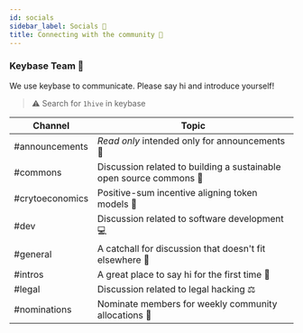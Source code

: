 ```yaml
---
id: socials 
sidebar_label: Socials 📱
title: Connecting with the community 📱
---
```


### Keybase Team 💬

We use keybase to communicate. Please say hi and introduce yourself!

> ⚠️ Search for `1hive` in keybase

| Channel   |     Topic      |
|----------|-------------|
| #announcements |  *Read only* intended only for announcements 📣 |
| #commons | Discussion related to building a sustainable open source commons 🌼 |
| #crytoeconomics | Positive-sum incentive aligning token models 🍯 |
| #dev | Discussion related to software development 💻 |
| #general | A catchall for discussion that doesn't fit elsewhere 🤙 |
| #intros | A great place to say hi for the first time 👋  |
| #legal | Discussion related to legal hacking ⚖|
| #nominations| Nominate members for weekly community allocations 🙏|
